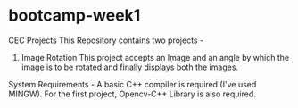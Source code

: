 # bootcamp-week1
CEC Projects
This Repository contains two projects -
1. Image Rotation
This project accepts an Image and an angle by which the image is to be rotated and finally displays both the images.

System Requirements -
A basic C++ compiler is required (I've used MINGW).
For the first project, Opencv-C++ Library is also required.
